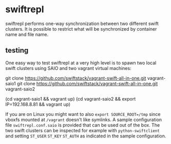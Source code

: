 swiftrepl
=========

swiftrepl performs one-way synchronization between two different swift
clusters. It is possible to restrict what will be synchronized by container
name and file name.

testing
-------
One easy way to test swiftrepl at a very high level is to spawn two local swift
clusters using SAIO and two vagrant virtual machines:

  git clone https://github.com/swiftstack/vagrant-swift-all-in-one.git vagrant-saio1
  git clone https://github.com/swiftstack/vagrant-swift-all-in-one.git vagrant-saio2

  (cd vagrant-saio1 && vagrant up)
  (cd vagrant-saio2 && export IP=192.168.8.81 && vagrant up)

If you are on Linux you might want to also `export SOURCE_ROOT=/tmp` since
vboxfs mounted at `/vagrant` doesn't like symlinks. A sample configuration file
`swiftrepl.conf.saio` is provided that can be used out of the box. The two
swift clusters can be inspected for example with `python-swiftclient` and
setting `ST_USER` `ST_KEY` `ST_AUTH` as indicated in the sample configuration.
